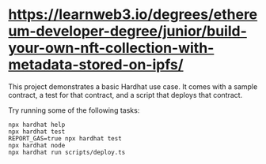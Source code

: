 # https://learnweb3.io/degrees/ethereum-developer-degree/junior/build-your-own-nft-collection-with-metadata-stored-on-ipfs/

This project demonstrates a basic Hardhat use case. It comes with a sample contract, a test for that contract, and a script that deploys that contract.

Try running some of the following tasks:

```shell
npx hardhat help
npx hardhat test
REPORT_GAS=true npx hardhat test
npx hardhat node
npx hardhat run scripts/deploy.ts
```
